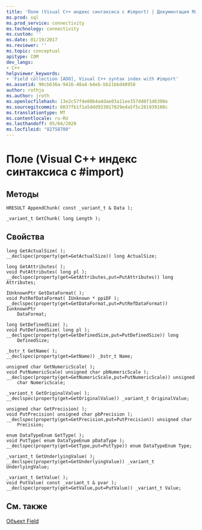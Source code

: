 ```yaml
---
title: 'Поле (Visual C++ индекс синтаксиса с #import) | Документация Майкрософт'
ms.prod: sql
ms.prod_service: connectivity
ms.technology: connectivity
ms.custom: ''
ms.date: 01/19/2017
ms.reviewer: ''
ms.topic: conceptual
apitype: COM
dev_langs:
- C++
helpviewer_keywords:
- 'Field collection [ADO], Visual C++ syntax index with #import'
ms.assetid: 90cb636a-9416-48a4-b4eb-bb11bbd40950
author: rothja
ms.author: jroth
ms.openlocfilehash: 13e2c57f4e00b4a4dae03a11ee357dd8f1d6398e
ms.sourcegitcommit: 6037fb1f1a5ddd933017029eda5f5c281939100c
ms.translationtype: MT
ms.contentlocale: ru-RU
ms.lasthandoff: 05/04/2020
ms.locfileid: "82758780"
---
```

# <a name="field-visual-c-syntax-index-with-import"></a>Поле (Visual C++ индекс синтаксиса с #import)
## <a name="methods"></a>Методы  
  
```  
HRESULT AppendChunk( const _variant_t & Data );  
  
_variant_t GetChunk( long Length );  
```  
  
## <a name="properties"></a>Свойства  
  
```  
long GetActualSize( );  
__declspec(property(get=GetActualSize)) long ActualSize;  
  
long GetAttributes( );  
void PutAttributes( long pl );  
__declspec(property(get=GetAttributes,put=PutAttributes)) long     Attributes;  
  
IUnknownPtr GetDataFormat( );  
void PutRefDataFormat( IUnknown * ppiDF );  
__declspec(property(get=GetDataFormat,put=PutRefDataFormat)) IunknownPtr  
    DataFormat;  
  
long GetDefinedSize( );  
void PutDefinedSize( long pl );  
__declspec(property(get=GetDefinedSize,put=PutDefinedSize)) long  
    DefinedSize;  
  
_bstr_t GetName( );  
__declspec(property(get=GetName)) _bstr_t Name;  
  
unsigned char GetNumericScale( );  
void PutNumericScale( unsigned char pbNumericScale );  
__declspec(property(get=GetNumericScale,put=PutNumericScale)) unsigned  
    char NumericScale;  
  
_variant_t GetOriginalValue( );  
__declspec(property(get=GetOriginalValue)) _variant_t OriginalValue;  
  
unsigned char GetPrecision( );  
void PutPrecision( unsigned char pbPrecision );  
__declspec(property(get=GetPrecision,put=PutPrecision)) unsigned char  
    Precision;  
  
enum DataTypeEnum GetType( );  
void PutType( enum DataTypeEnum pDataType );  
__declspec(property(get=GetType,put=PutType)) enum DataTypeEnum Type;  
  
_variant_t GetUnderlyingValue( );  
__declspec(property(get=GetUnderlyingValue)) _variant_t UnderlyingValue;  
  
_variant_t GetValue( );  
void PutValue( const _variant_t & pvar );  
__declspec(property(get=GetValue,put=PutValue)) _variant_t Value;  
```  
  
## <a name="see-also"></a>См. также  
 [Объект Field](../../../ado/reference/ado-api/field-object.md)
